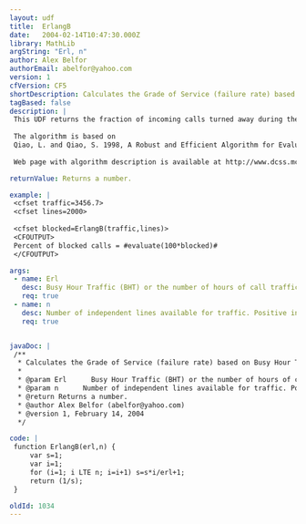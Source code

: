 ```yaml
---
layout: udf
title:  ErlangB
date:   2004-02-14T10:47:30.000Z
library: MathLib
argString: "Erl, n"
author: Alex Belfor
authorEmail: abelfor@yahoo.com
version: 1
cfVersion: CF5
shortDescription: Calculates the Grade of Service (failure rate) based on Busy Hour Traffic (Erlangs) and number of indepenedent lines
tagBased: false
description: |
 This UDF returns the fraction of incoming calls turned away during the Busy Hour because all lines are busy at the time of the call.        
 
 The algorithm is based on 
 Qiao, L. and Qiao, S. 1998, A Robust and Efficient Algorithm for Evaluating Erlang's Formula, Manuscript. 
 
 Web page with algorithm description is available at http://www.dcss.mcmaster.ca/~qiao/publications/erlang/newerlang.html

returnValue: Returns a number.

example: |
 <cfset traffic=3456.7>
 <cfset lines=2000>
 
 <cfset blocked=ErlangB(traffic,lines)>
 <CFOUTPUT>
 Percent of blocked calls = #evaluate(100*blocked)# 
 </CFOUTPUT>

args:
 - name: Erl
   desc: Busy Hour Traffic (BHT) or the number of hours of call traffic during the busiest hour of operation.
   req: true
 - name: n
   desc: Number of independent lines available for traffic. Positive integer.
   req: true


javaDoc: |
 /**
  * Calculates the Grade of Service (failure rate) based on Busy Hour Traffic (Erlangs) and number of indepenedent lines
  * 
  * @param Erl      Busy Hour Traffic (BHT) or the number of hours of call traffic during the busiest hour of operation. (Required)
  * @param n      Number of independent lines available for traffic. Positive integer. (Required)
  * @return Returns a number. 
  * @author Alex Belfor (abelfor@yahoo.com) 
  * @version 1, February 14, 2004 
  */

code: |
 function ErlangB(erl,n) {
     var s=1;
     var i=1;
     for (i=1; i LTE n; i=i+1) s=s*i/erl+1;
     return (1/s);
 }

oldId: 1034
---
```


